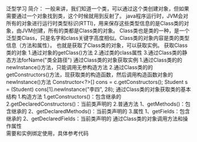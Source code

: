 泛型学习
    简介：
        一般来讲，我们知道一个类，可以通过这个类创建对象，但如果需要通过一个对象找到类，这个时候就用到反射了。
        java程序运行时，JVM会对所有的对象进行运行时类型标识(RTTI)，用来保存这些类型信息的是Class类的对象，由JVM创建，所有的类都是Class类的对象。
        Class类也是类的一种，是一个泛型类Class<T>，只是名字和class关键字高度相似。Class类的对象内容是类的类型信息（方法和属性）。
        也就是获取了Class类的对象，可以获取实例。
    获取Class类的对象
        1.通过对象的getClass()方法
        2.通过类的class属性
        3.通过Class类的静态方法forName("类全路径")
    通过Class类的对象获取实例
        1.通过Class类的的 newInstance()方法，只能调用无参构造方法
        2.通过Class类的的 getConstructors()方法，现获取类的构造函数，然后调用构造函数对象的newInstance()方法
            Constructor<?>[] cons = c.getConstructors();
            Student    s = (Student) cons[1].newInstance("李四", 28);
    通过Class类的对象获取类的基本结构
        1.构造方法
            1.getConstructors()：包含继承的
            2.getDeclaredConstructors()：当前类声明的
        2.普通方法
            1、getMethods()：包含继承的
            2、getDeclaredMethods()：当前类声明的
        3.属性
            1、getFields：包含继承的
            2、getDeclaredFields：当前类声明的
    通过Class类的对象调用方法和操作属性        
        需要和实例绑定使用，具体参考代码
